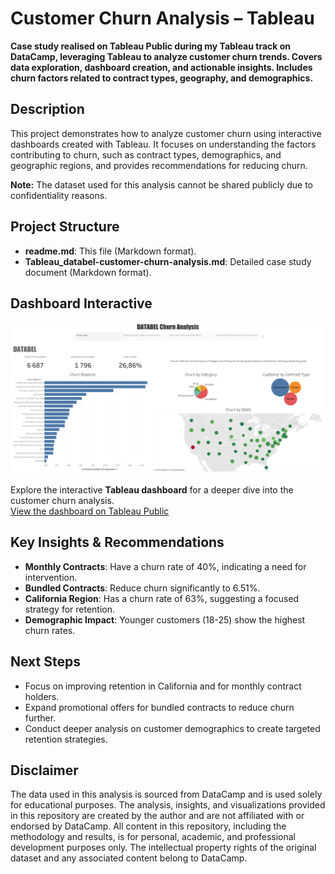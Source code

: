 # Customer Churn Analysis – Tableau

**Case study realised on Tableau Public during my Tableau track on DataCamp, leveraging Tableau to analyze customer churn trends. Covers data exploration, dashboard creation, and actionable insights. Includes churn factors related to contract types, geography, and demographics.**

## Description
This project demonstrates how to analyze customer churn using interactive dashboards created with Tableau. It focuses on understanding the factors contributing to churn, such as contract types, demographics, and geographic regions, and provides recommendations for reducing churn.

**Note:** The dataset used for this analysis cannot be shared publicly due to confidentiality reasons.

## Project Structure
- **readme.md**: This file (Markdown format).
- **Tableau_databel-customer-churn-analysis.md**: Detailed case study document (Markdown format).

## Dashboard Interactive

![Dashboard](images/Dashboard.png)

Explore the interactive **Tableau dashboard** for a deeper dive into the customer churn analysis.  
[View the dashboard on Tableau Public](https://public.tableau.com/app/profile/jc.coissard/viz/databel_case_study/DATABELChurnAnalysis)


## Key Insights & Recommendations
- **Monthly Contracts**: Have a churn rate of 40%, indicating a need for intervention.  
- **Bundled Contracts**: Reduce churn significantly to 6.51%.  
- **California Region**: Has a churn rate of 63%, suggesting a focused strategy for retention.  
- **Demographic Impact**: Younger customers (18-25) show the highest churn rates.

## Next Steps
- Focus on improving retention in California and for monthly contract holders.  
- Expand promotional offers for bundled contracts to reduce churn further.  
- Conduct deeper analysis on customer demographics to create targeted retention strategies.

## Disclaimer
The data used in this analysis is sourced from DataCamp and is used solely for educational purposes. The analysis, insights, and visualizations provided in this repository are created by the author and are not affiliated with or endorsed by DataCamp. All content in this repository, including the methodology and results, is for personal, academic, and professional development purposes only. The intellectual property rights of the original dataset and any associated content belong to DataCamp.
